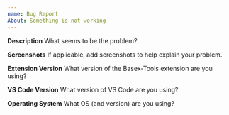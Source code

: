 ```yaml
---
name: Bug Report
About: Something is not working
---
```


**Description**
What seems to be the problem?

**Screenshots**
If applicable, add screenshots to help explain your problem.

**Extension Version**
What version of the Basex-Tools extension are you using?

**VS Code Version**
What version of VS Code are you using?

**Operating System**
What OS (and version) are you using?
